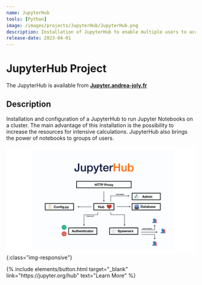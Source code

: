 ```yaml
---
name: JupyterHub
tools: [Python]
image: /images/projects/JupyterHub/JupyterHub.png
description: Installation of JupyterHub to enable multiple users to access Jupyter notebooks through a web browser.
release-date: 2023-04-01
---
```


# JupyterHub Project

The JupyterHub is available from <a href="https://jupyter.andrea-joly.fr"> **Jupyter.andrea-joly.fr** </a>

## Description
Installation and configuration of a JupyterHub to run Jupyter Notebooks on a cluster. The main advantage of this installation is the possibility to increase the resources for intensive calculations. JupyterHub also brings the power of notebooks to groups of users.

![image-title-here](/images/projects/JupyterHub/architecture.png){:class="img-responsive"}

<p class="text-center">
{% include elements/button.html target="_blank" link="https://jupyter.org/hub" text="Learn More" %}
</p>
